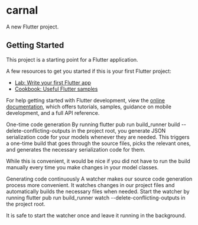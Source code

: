 # carnal

A new Flutter project.

## Getting Started

This project is a starting point for a Flutter application.

A few resources to get you started if this is your first Flutter project:

- [Lab: Write your first Flutter app](https://docs.flutter.dev/get-started/codelab)
- [Cookbook: Useful Flutter samples](https://docs.flutter.dev/cookbook)

For help getting started with Flutter development, view the
[online documentation](https://docs.flutter.dev/), which offers tutorials,
samples, guidance on mobile development, and a full API reference.

One-time code generation
By running flutter pub run build_runner build --delete-conflicting-outputs in the project root, you generate JSON serialization code for your models whenever they are needed. This triggers a one-time build that goes through the source files, picks the relevant ones, and generates the necessary serialization code for them.

While this is convenient, it would be nice if you did not have to run the build manually every time you make changes in your model classes.

Generating code continuously
A watcher makes our source code generation process more convenient. It watches changes in our project files and automatically builds the necessary files when needed. Start the watcher by running flutter pub run build_runner watch --delete-conflicting-outputs in the project root.

It is safe to start the watcher once and leave it running in the background.

